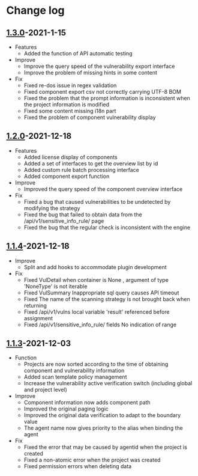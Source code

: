 # Change log

## [1.3.0](https://github.com/HXSecurity/DongTai-webapi/releases/tag/v1.3.0)-2021-1-15
* Features
   * Added the function of API automatic testing
* Improve
   * Improve the query speed of the vulnerability export interface
   * Improve the problem of missing hints in some content
* Fix
   * Fixed re-dos issue in regex validation
   * Fixed component export csv not correctly carrying UTF-8 BOM
   * Fixed the problem that the prompt information is inconsistent when the project information is modified
   * Fixed some content missing i18n part
   * Fixed the problem of component vulnerability display


## [1.2.0](https://github.com/HXSecurity/DongTai-webapi/releases/tag/v1.2.0)-2021-12-18
* Features
   * Added license display of components
   * Added a set of interfaces to get the overview list by id
   * Added custom rule batch processing interface
   * Added component export function
* Improve
   * Improved the query speed of the component overview interface
* Fix
   * Fixed a bug that caused vulnerabilities to be undetected by modifying the strategy
   * Fixed the bug that failed to obtain data from the /api/v1/sensitive_info_rule/ page
   * Fixed the bug that the regular check is inconsistent with the engine

## [1.1.4](https://github.com/HXSecurity/DongTai-webapi/releases/tag/v1.1.4)-2021-12-18
* Improve
   * Split and add hooks to accommodate plugin development
* Fix
   * Fixed VulDetail when container is None , argument of type 'NoneType' is not iterable
   * Fixed VulSummary Inappropriate sql query causes API timeout 
   * Fixed The name of the scanning strategy is not brought back when returning
   * Fixed /api/v1/vulns local variable 'result' referenced before assignment
   * Fixed /api/v1/sensitive_info_rule/ fields No indication of range


## [1.1.3](https://github.com/HXSecurity/DongTai-webapi/releases/tag/v1.1.3)-2021-12-03

* Function
   * Projects are now sorted according to the time of obtaining component and vulnerability information
   * Added scan template policy management
   * Increase the vulnerability active verification switch (including global and project level)
* Improve
   * Component information now adds component path
   * Improved the original paging logic
   * Improved the original data verification to adapt to the boundary value
   * The agent name now gives priority to the alias when binding the agent
* Fix
   * Fixed the error that may be caused by agentid when the project is created
   * Fixed a non-atomic error when the project was created
   * Fixed permission errors when deleting data
